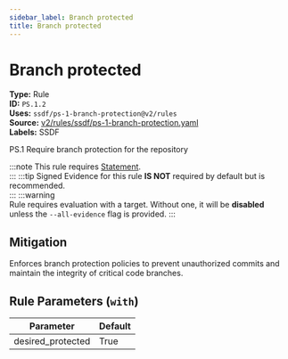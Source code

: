 ```yaml
---
sidebar_label: Branch protected
title: Branch protected
---  
```

# Branch protected  
**Type:** Rule  
**ID:** `PS.1.2`  
**Uses:** `ssdf/ps-1-branch-protection@v2/rules`  
**Source:** [v2/rules/ssdf/ps-1-branch-protection.yaml](https://github.com/scribe-public/sample-policies/blob/main/v2/rules/ssdf/ps-1-branch-protection.yaml)  
**Labels:** SSDF  

PS.1 Require branch protection for the repository

:::note 
This rule requires [Statement](https://scribe-security.netlify.app/docs/docs/valint/generic).  
::: 
:::tip 
Signed Evidence for this rule **IS NOT** required by default but is recommended.  
::: 
:::warning  
Rule requires evaluation with a target. Without one, it will be **disabled** unless the `--all-evidence` flag is provided.
::: 

## Mitigation  
Enforces branch protection policies to prevent unauthorized commits and maintain the integrity of critical code branches.



## Rule Parameters (`with`)  
| Parameter | Default |
|-----------|---------|
| desired_protected | True |

